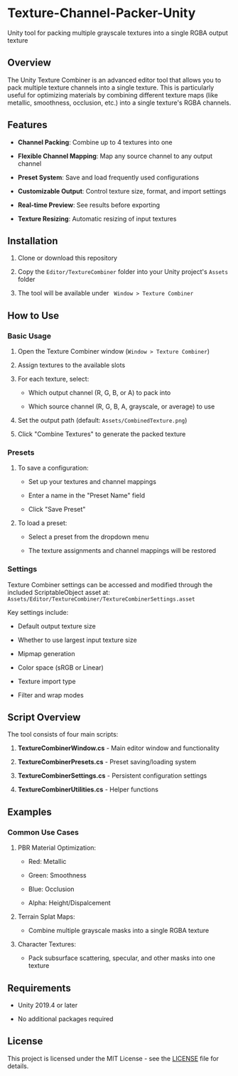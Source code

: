 # Texture-Channel-Packer-Unity
 Unity tool for packing multiple grayscale textures into a single RGBA output texture

## Overview
The Unity Texture Combiner is an advanced editor tool that allows you to pack multiple texture channels into a single texture. This is particularly useful for optimizing materials by combining different texture maps (like metallic, smoothness, occlusion, etc.) into a single texture's RGBA channels.

## Features
- **Channel Packing**: Combine up to 4 textures into one

- **Flexible Channel Mapping**: Map any source channel to any output channel

- **Preset System**: Save and load frequently used configurations

- **Customizable Output**: Control texture size, format, and import settings

- **Real-time Preview**: See results before exporting

- **Texture Resizing**: Automatic resizing of input textures

## Installation
1. Clone or download this repository

2. Copy the ``Editor/TextureCombiner`` folder into your Unity project's ``Assets`` folder

3. The tool will be available under `` Window > Texture Combiner``

## How to Use
### Basic Usage
1. Open the Texture Combiner window (``Window > Texture Combiner``)

2. Assign textures to the available slots

3. For each texture, select:

   - Which output channel (R, G, B, or A) to pack into

   - Which source channel (R, G, B, A, grayscale, or average) to use

5. Set the output path (default: ``Assets/CombinedTexture.png``)

6. Click "Combine Textures" to generate the packed texture

### Presets
1. To save a configuration:

   - Set up your textures and channel mappings

   - Enter a name in the "Preset Name" field

   - Click "Save Preset"

2. To load a preset:

   - Select a preset from the dropdown menu

   - The texture assignments and channel mappings will be restored

### Settings
Texture Combiner settings can be accessed and modified through the included ScriptableObject asset at:
```Assets/Editor/TextureCombiner/TextureCombinerSettings.asset```

Key settings include:

   - Default output texture size

   - Whether to use largest input texture size

   - Mipmap generation

   - Color space (sRGB or Linear)

   - Texture import type

   - Filter and wrap modes

## Script Overview
The tool consists of four main scripts:

1. **TextureCombinerWindow.cs** - Main editor window and functionality

2. **TextureCombinerPresets.cs** - Preset saving/loading system

3. **TextureCombinerSettings.cs** - Persistent configuration settings

4. **TextureCombinerUtilities.cs** - Helper functions

## Examples
### Common Use Cases
1. PBR Material Optimization:

   - Red: Metallic

   - Green: Smoothness

   - Blue: Occlusion

   - Alpha: Height/Dispalcement

2. Terrain Splat Maps:

   - Combine multiple grayscale masks into a single RGBA texture

3. Character Textures:

   - Pack subsurface scattering, specular, and other masks into one texture

## Requirements
   - Unity 2019.4 or later

   - No additional packages required

## License
This project is licensed under the MIT License - see the [LICENSE](LICENSE) file for details.
